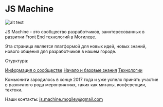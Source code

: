 # JS Machine

![alt text](https://github.com/js-machine/dashboard/blob/master/jsmachine-color%402x.png)

JS Machine - это сообщество разработчиков, заинтересованных в развитии Front End технологий в Могилеве.

Эта страница является платформой для новых идей, новых знаний, нового общения для разработчиков в нашем городе.

Стурктура:

<a href="https://github.com/js-machine/dashboard/blob/master/topics/history/history.txt">Информация о сообществе</a>
<a href="https://github.com/js-machine/dashboard/blob/master/topics/basis/basis.txt">Начало и базовые знания</a>
<a href="https://github.com/js-machine/dashboard/blob/master/topics/technology/technology.txt">Технологии</a>

Комьюнити зародилось в конце 2017 года и уже успело принять участие в различного рода мероприятиях, таких как митапы, конференции, техтоки. 

Наши контакты:
js.machine.mogilev@gmail.com
